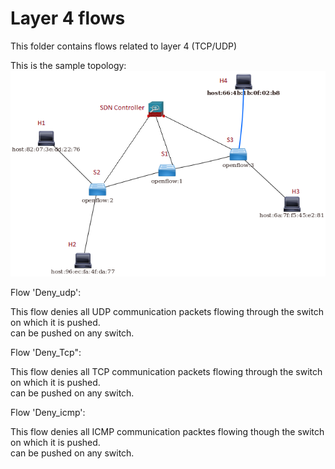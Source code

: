 # **Layer 4 flows**  

This folder contains flows related to layer 4 (TCP/UDP)  

This is the sample topology:![picture](topo.png)  

Flow 'Deny_udp':

This flow denies all UDP communication packets flowing through the switch on which it is pushed.  
can be pushed on any switch.  

Flow 'Deny_Tcp":

This flow denies all TCP communication packets flowing through the switch on which it is pushed.  
can be pushed on any switch.  

Flow 'Deny_icmp':

This flow denies all ICMP communication packtes flowing though the switch on which it is pushed.  
can be pushed on any switch.  

